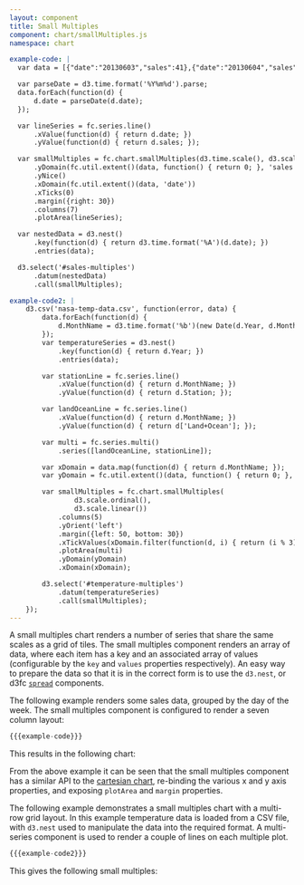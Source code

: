 ```yaml
---
layout: component
title: Small Multiples
component: chart/smallMultiples.js
namespace: chart

example-code: |
  var data = [{"date":"20130603","sales":41},{"date":"20130604","sales":70},{"date":"20130605","sales":84},{"date":"20130606","sales":63},{"date":"20130607","sales":63},{"date":"20130608","sales":32},{"date":"20130609","sales":34},{"date":"20130610","sales":46},{"date":"20130611","sales":68},{"date":"20130612","sales":84},{"date":"20130613","sales":61},{"date":"20130614","sales":61},{"date":"20130615","sales":34},{"date":"20130616","sales":32},{"date":"20130617","sales":48},{"date":"20130618","sales":66},{"date":"20130619","sales":86},{"date":"20130620","sales":65},{"date":"20130621","sales":65},{"date":"20130622","sales":37},{"date":"20130623","sales":35},{"date":"20130624","sales":49},{"date":"20130625","sales":65},{"date":"20130626","sales":89},{"date":"20130627","sales":60},{"date":"20130628","sales":63},{"date":"20130629","sales":39},{"date":"20130630","sales":32},{"date":"20130701","sales":54},{"date":"20130702","sales":64},{"date":"20130703","sales":92},{"date":"20130704","sales":66},{"date":"20130705","sales":59},{"date":"20130706","sales":33},{"date":"20130707","sales":34},{"date":"20130708","sales":56},{"date":"20130709","sales":63},{"date":"20130710","sales":95},{"date":"20130711","sales":60},{"date":"20130712","sales":66},{"date":"20130713","sales":34},{"date":"20130714","sales":37},{"date":"20130715","sales":62},{"date":"20130716","sales":58},{"date":"20130717","sales":104},{"date":"20130718","sales":65},{"date":"20130719","sales":65},{"date":"20130720","sales":37},{"date":"20130721","sales":33},{"date":"20130722","sales":70},{"date":"20130723","sales":57},{"date":"20130724","sales":112},{"date":"20130725","sales":64},{"date":"20130726","sales":63},{"date":"20130727","sales":34},{"date":"20130728","sales":34}];

  var parseDate = d3.time.format('%Y%m%d').parse;
  data.forEach(function(d) {
      d.date = parseDate(d.date);
  });

  var lineSeries = fc.series.line()
      .xValue(function(d) { return d.date; })
      .yValue(function(d) { return d.sales; });

  var smallMultiples = fc.chart.smallMultiples(d3.time.scale(), d3.scale.linear())
      .yDomain(fc.util.extent()(data, function() { return 0; }, 'sales'))
      .yNice()
      .xDomain(fc.util.extent()(data, 'date'))
      .xTicks(0)
      .margin({right: 30})
      .columns(7)
      .plotArea(lineSeries);

  var nestedData = d3.nest()
      .key(function(d) { return d3.time.format('%A')(d.date); })
      .entries(data);

  d3.select('#sales-multiples')
      .datum(nestedData)
      .call(smallMultiples);

example-code2: |
    d3.csv('nasa-temp-data.csv', function(error, data) {
        data.forEach(function(d) {
            d.MonthName = d3.time.format('%b')(new Date(d.Year, d.Month - 1, 1));
        });
        var temperatureSeries = d3.nest()
            .key(function(d) { return d.Year; })
            .entries(data);

        var stationLine = fc.series.line()
            .xValue(function(d) { return d.MonthName; })
            .yValue(function(d) { return d.Station; });

        var landOceanLine = fc.series.line()
            .xValue(function(d) { return d.MonthName; })
            .yValue(function(d) { return d['Land+Ocean']; });

        var multi = fc.series.multi()
            .series([landOceanLine, stationLine]);

        var xDomain = data.map(function(d) { return d.MonthName; });
        var yDomain = fc.util.extent()(data, function() { return 0; }, 'Station', 'Land+Ocean');

        var smallMultiples = fc.chart.smallMultiples(
                d3.scale.ordinal(),
                d3.scale.linear())
            .columns(5)
            .yOrient('left')
            .margin({left: 50, bottom: 30})
            .xTickValues(xDomain.filter(function(d, i) { return (i % 3) === 0; }))
            .plotArea(multi)
            .yDomain(yDomain)
            .xDomain(xDomain);

        d3.select('#temperature-multiples')
            .datum(temperatureSeries)
            .call(smallMultiples);
    });
---
```


A small multiples chart renders a number of series that share the same scales as a grid of tiles. The small multiples component renders an array of data, where each item has a key and an associated array of values (configurable by the `key` and `values` properties respectively). An easy way to prepare the data so that it is in the correct form is to use the `d3.nest`, or d3fc [`spread`](/components/data/spread.html) components.

The following example renders some sales data, grouped by the day of the week. The small multiples component is configured to render a seven column layout:

```js
{{{example-code}}}
```

This results in the following chart:

<style type="text/css">
  #sales-multiples .x-axis { display: none; }
</style>

<div id="sales-multiples"> </div>

<script type="text/javascript">
(function() {
  {{{example-code}}}
}());
</script>

From the above example it can be seen that the small multiples component has a similar API to the [cartesian chart](/components/chart/cartesian.html), re-binding the various x and y axis properties, and exposing `plotArea` and `margin` properties.

The following example demonstrates a small multiples chart with a multi-row grid layout. In this example temperature data is loaded from a CSV file, with `d3.nest` used to manipulate the data into the required format. A multi-series component is used to render a couple of lines on each multiple plot.

```js
{{{example-code2}}}
```

This gives the following small multiples:

<div id="temperature-multiples" style="height: 500px"> </div>

<script type="text/javascript">
(function() {
  {{{example-code2}}}
}());
</script>
